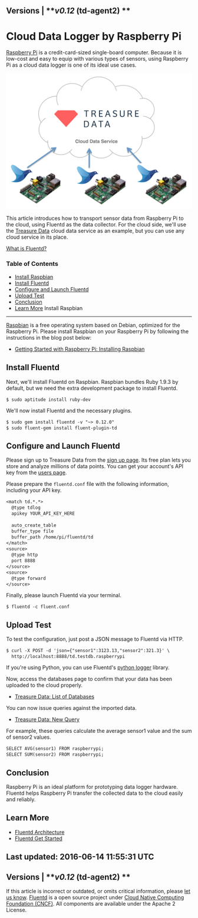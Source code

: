 
Versions \|
***v0.12* (td-agent2) **
------------------------------------------------------------------------

Cloud Data Logger by Raspberry Pi
=================================

[Raspberry Pi](http://www.raspberrypi.org/) is a credit-card-sized
single-board computer. Because it is low-cost and easy to equip with
various types of sensors, using Raspberry Pi as a cloud data logger is
one of its ideal use cases.

![](/images/raspberry-pi-cloud-data-logger.png)


This article introduces how to transport sensor data from Raspberry Pi
to the cloud, using Fluentd as the data collector. For the cloud side,
we'll use the [Treasure Data](http://www.fluentd.org/treasuredata) cloud
data service as an example, but you can use any cloud service in its
place.


[What is Fluentd?](/articles/architecture)


### Table of Contents

-   [Install Raspbian](#install-raspbian)
-   [Install Fluentd](#install-fluentd)
-   [Configure and Launch Fluentd](#configure-and-launch-fluentd)
-   [Upload Test](#upload-test)
-   [Conclusion](#conclusion)
-   [Learn More](#learn-more)
Install Raspbian
----------------

[Raspbian](http://www.raspbian.org/) is a free operating system based on
Debian, optimized for the Raspberry Pi. Please install Raspbian on your
Raspberry Pi by following the instructions in the blog post below:

-   [Getting Started with Raspberry Pi: Installing
    Raspbian](http://www.andrewmunsell.com/blog/getting-started-raspberry-pi-install-raspbian)

Install Fluentd
---------------

Next, we'll install Fluentd on Raspbian. Raspbian bundles Ruby 1.9.3 by
default, but we need the extra development package to install Fluentd.

``` {.CodeRay}
$ sudo aptitude install ruby-dev
```

We'll now install Fluentd and the necessary plugins.

``` {.CodeRay}
$ sudo gem install fluentd -v "~> 0.12.0"
$ sudo fluent-gem install fluent-plugin-td
```

Configure and Launch Fluentd
----------------------------

Please sign up to Treasure Data from the [sign up
page](https://console.treasuredata.com/users/sign_up). Its free plan
lets you store and analyze millions of data points. You can get your
account's API key from the [users
page](https://console.treasuredata.com/users/current).

Please prepare the `fluentd.conf` file with the following information,
including your API key.

``` {.CodeRay}
<match td.*.*>
  @type tdlog
  apikey YOUR_API_KEY_HERE

  auto_create_table
  buffer_type file
  buffer_path /home/pi/fluentd/td
</match>
<source>
  @type http
  port 8888
</source>
<source>
  @type forward
</source>
```

Finally, please launch Fluentd via your terminal.

``` {.CodeRay}
$ fluentd -c fluent.conf
```

Upload Test
-----------

To test the configuration, just post a JSON message to Fluentd via HTTP.

``` {.CodeRay}
$ curl -X POST -d 'json={"sensor1":3123.13,"sensor2":321.3}' \
  http://localhost:8888/td.testdb.raspberrypi
```
If you\'re using Python, you can use Fluentd\'s [python logger](python)
library.

Now, access the databases page to confirm that your data has been
uploaded to the cloud properly.

-   [Treasure Data: List of
    Databases](https://console.treasuredata.com/databases)

You can now issue queries against the imported data.

-   [Treasure Data: New
    Query](https://console.treasuredata.com/query_forms/new)

For example, these queries calculate the average sensor1 value and the
sum of sensor2 values.

``` {.CodeRay}
SELECT AVG(sensor1) FROM raspberrypi;
SELECT SUM(sensor2) FROM raspberrypi;
```

Conclusion
----------

Raspberry Pi is an ideal platform for prototyping data logger hardware.
Fluentd helps Raspberry Pi transfer the collected data to the cloud
easily and reliably.

Learn More
----------

-   [Fluentd Architecture](architecture)
-   [Fluentd Get Started](quickstart)


Last updated: 2016-06-14 11:55:31 UTC
------------------------------------------------------------------------
Versions \|
***v0.12* (td-agent2) **
------------------------------------------------------------------------

If this article is incorrect or outdated, or omits critical information,
please [let us
know](https://github.com/fluent/fluentd-docs/issues?state=open).
[Fluentd](http://www.fluentd.org/) is a open source project under [Cloud
Native Computing Foundation (CNCF)](https://cncf.io/). All components
are available under the Apache 2 License.
